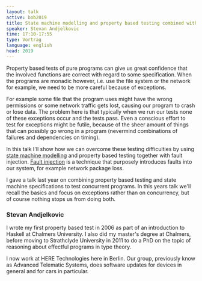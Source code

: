```yaml
---
layout: talk
active: bob2019
title: State machine modelling and property based testing combined with fault injection 
speaker: Stevan Andjelkovic
time: 17:10-17:55
type: Vortrag
language: english
head: 2019
---
```


Property based tests of pure programs can give us great confidence that
the involved functions are correct with regard to some specification.
When the programs are monadic however, i.e. use the file system or the
network for example, we need to be more careful because of exceptions.

For example some file that the program uses might have the wrong
permissions or some network traffic gets lost, causing our program to
crash or lose data. The problem here is that typically when we run our
tests none of these exceptions occur and the tests pass. Even a
conscious effort to test for exceptions might be futile, because of the
sheer amount of things that can possibly go wrong in a program
(nevermind combinations of failures and dependencies on timing).

In this talk I'll show how we can overcome these testing difficulties by
using [state machine modelling](https://github.com/advancedtelematic/quickcheck-state-machine)
and property based testing together with fault injection. [Fault
injection](https://en.wikipedia.org/wiki/Fault_injection) is a technique
that purposely introduces faults into our system, for example network
package loss.

I gave a talk last year on combining property based testing and state
machine specifications to test concurrent programs. In this years talk
we'll recall the basics and focus on exceptions rather than on
concurrency, but of course nothing stops us from doing both. 

### Stevan Andjelkovic

I wrote my first property based test in 2006 as part of an introduction
to Haskell at Chalmers University. I also did my master's degree at
Chalmers, before moving to Strathclyde University in 2011 to do a PhD on
the topic of reasoning about effectful programs in type theory.

I now work at HERE Technologies here in Berlin. Our group, previously
know as Advanced Telematic Systems, does software updates for devices
in general and for cars in particular.
